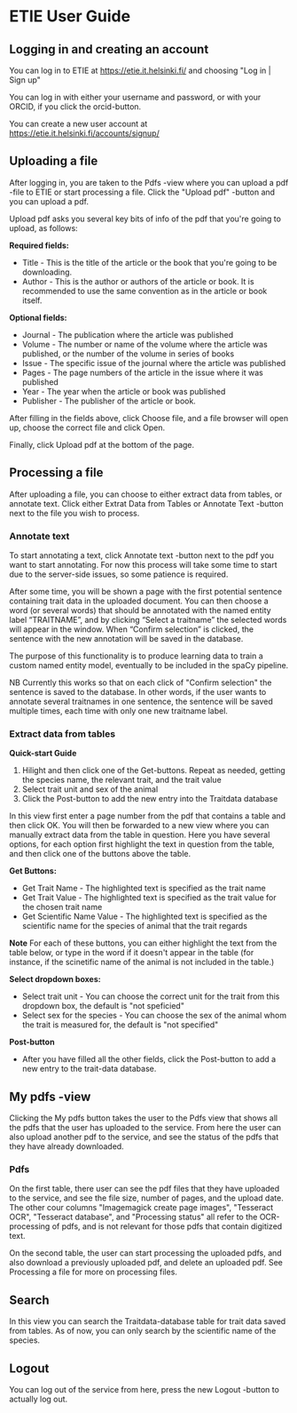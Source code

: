 # ETIE User Guide

## Logging in and creating an account

You can log in to ETIE at https://etie.it.helsinki.fi/ and choosing "Log in | Sign up"

You can log in with either your username and password, or with your ORCID, if you click the orcid-button.

You can create a new user account at https://etie.it.helsinki.fi/accounts/signup/

## Uploading a file

After logging in, you are taken to the Pdfs -view where you can upload a pdf -file to ETIE or start processing a file. Click the "Upload pdf" -button and you can upload a pdf.

Upload pdf asks you several key bits of info of the pdf that you're going to upload, as follows:

**Required fields:**
- Title - This is the title of the article or the book that you're going to be downloading.
- Author - This is the author or authors of the article or book. It is recommended to use the same convention as in the article or book itself.

**Optional fields:**
- Journal - The publication where the article was published
- Volume - The number or name of the volume where the article was published, or the number of the volume in series of books
- Issue - The specific issue of the journal where the article was published
- Pages - The page numbers of the article in the issue where it was published
- Year - The year when the article or book was published
- Publisher - The publisher of the article or book.
  
After filling in the fields above, click Choose file, and a file browser will open up, choose the correct file and click Open.

Finally, click Upload pdf at the bottom of the page.

## Processing a file

After uploading a file, you can choose to either extract data from tables, or annotate text. Click either Extrat Data from Tables or Annotate Text -button next to the file you wish to process.

### Annotate text

To start annotating a text, click Annotate text -button next to the pdf you want to start annotating. For now this process will take some time to start due to the server-side issues, so some patience is required.

After some time, you will be shown a page with the first potential sentence containing trait data in the uploaded document. You can then choose a word (or several words) that should be annotated with the named entity label “TRAITNAME”, and by clicking “Select a traitname” the selected words will appear in the window. When “Confirm selection” is clicked, the sentence with the new annotation will be saved in the database.

The purpose of this functionality is to produce learning data to train a custom named entity model, eventually to be included in the spaCy pipeline. 

NB Currently this works so that on each click of "Confirm selection" the sentence is saved to the database. In other words, if the user wants to annotate several traitnames in one sentence, the sentence will be saved multiple times, each time with only one new traitname label.

### Extract data from tables

**Quick-start Guide**
  1) Hilight and then click one of the Get-buttons. Repeat as needed, getting the species name, the relevant trait, and the trait value
  2) Select trait unit and sex of the animal
  3) Click the Post-button to add the new entry into the Traitdata database

In this view first enter a page number from the pdf that contains a table and then click OK. You will then be forwarded to a new view where you can manually extract data from the table in question. Here you have several options, for each option first highlight the text in question from the table, and then click one of the buttons above the table.

**Get Buttons:**
- Get Trait Name - The highlighted text is specified as the trait name
- Get Trait Value - The highlighted text is specified as the trait value for the chosen trait name
- Get Scientific Name Value - The highlighted text is specified as the scientific name for the species of animal that the trait regards
  
**Note** For each of these buttons, you can either highlight the text from the table below, or type in the word if it doesn't appear in the table (for instance, if the scinetific name of the animal is not included in the table.)
  
**Select dropdown boxes:**
- Select trait unit - You can choose the correct unit for the trait from this dropdown box, the default is "not speficied"
- Select sex for the species - You can choose the sex of the animal whom the trait is measured for, the default is "not specified"

**Post-button**
- After you have filled all the other fields, click the Post-button to add a new entry to the trait-data database.

## My pdfs -view

Clicking the My pdfs button takes the user to the Pdfs view that shows all the pdfs that the user has uploaded to the service. From here the user can also upload another pdf to the service, and see the status of the pdfs that they have already downloaded.

### Pdfs

On the first table, there user can see the pdf files that they have uploaded to the service, and see the file size, number of pages, and the upload date. The other cour columns "Imagemagick create page images", "Tesseract OCR", "Tesseract database", and "Processing status" all refer to the OCR-processing of pdfs, and is not relevant for those pdfs that contain digitized text.

On the second table, the user can start processing the uploaded pdfs, and also download a previously uploaded pdf, and delete an uploaded pdf. See Processing a file for more on processing files.

## Search

In this view you can search the Traitdata-database table for trait data saved from tables. As of now, you can only search by the scientific name of the species.

## Logout

You can log out of the service from here, press the new Logout -button to actually log out.
